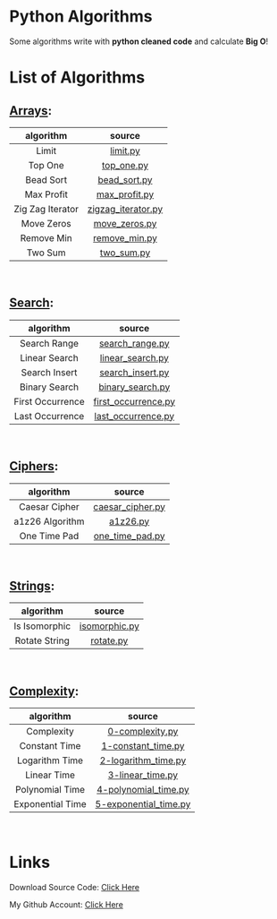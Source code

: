 # Python Algorithms

Some algorithms write with **python cleaned code** and calculate **Big O**!

#

# List of Algorithms

## [Arrays](arrays/):

|    algorithm     |                     source                      |
| :--------------: | :---------------------------------------------: |
|      Limit       |           [limit.py](arrays/limit.py)           |
|     Top One      |         [top_one.py](arrays/top_one.py)         |
|    Bead Sort     |       [bead_sort.py](arrays/bead_sort.py)       |
|    Max Profit    |      [max_profit.py](arrays/max_profit.py)      |
| Zig Zag Iterator | [zigzag_iterator.py](arrays/zigzag_iterator.py) |
|    Move Zeros    |      [move_zeros.py](arrays/move_zeros.py)      |
|    Remove Min    |      [remove_min.py](arrays/remove_min.py)      |
|     Two Sum      |         [two_sum.py](arrays/two_sum.py)         |

<br>

## [Search](search/):

|    algorithm     |                      source                       |
| :--------------: | :-----------------------------------------------: |
|   Search Range   |     [search_range.py](search/search_range.py)     |
|  Linear Search   |    [linear_search.py](search/linear_search.py)    |
|  Search Insert   |    [search_insert.py](search/search_insert.py)    |
|  Binary Search   |    [binary_search.py](search/binary_search.py)    |
| First Occurrence | [first_occurrence.py](search/first_occurrence.py) |
| Last Occurrence  |  [last_occurrence.py](search/last_occurrence.py)  |

<br>

## [Ciphers](ciphers/):

|    algorithm    |                    source                    |
| :-------------: | :------------------------------------------: |
|  Caesar Cipher  | [caesar_cipher.py](ciphers/caesar_cipher.py) |
| a1z26 Algorithm |         [a1z26.py](ciphers/a1z26.py)         |
|  One Time Pad   |  [one_time_pad.py](ciphers/one_time_pad.py)  |

<br>

## [Strings](strings/):

|   algorithm   |                 source                 |
| :-----------: | :------------------------------------: |
| Is Isomorphic | [isomorphic.py](strings/isomorphic.py) |
| Rotate String |     [rotate.py](strings/rotate.py)     |

<br>

## [Complexity](complexity/):

|    algorithm     |                          source                           |
| :--------------: | :-------------------------------------------------------: |
|    Complexity    |       [0-complexity.py](complexity/0-complexity.py)       |
|  Constant Time   |    [1-constant_time.py](complexity/1-constant_time.py)    |
|  Logarithm Time  |   [2-logarithm_time.py](complexity/2-logarithm_time.py)   |
|   Linear Time    |      [3-linear_time.py](complexity/3-linear_time.py)      |
| Polynomial Time  |  [4-polynomial_time.py](complexity/4-polynomial_time.py)  |
| Exponential Time | [5-exponential_time.py](complexity/5-exponential_time.py) |

<br>

#

# Links

Download Source Code: [Click Here](https://github.com/dori-dev/python-algorithms/archive/refs/heads/master.zip)

My Github Account: [Click Here](https://github.com/dori-dev/)
